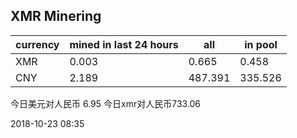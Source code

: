 ## XMR Minering

|currency|mined in last 24 hours|all|in pool|
|---|---|---|---|
|XMR|0.003|0.665|0.458|
|CNY|2.189|487.391|335.526|

今日美元对人民币 6.95	今日xmr对人民币733.06


2018-10-23 08:35